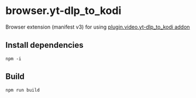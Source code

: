 # browser.yt-dlp_to_kodi

Browser extension (manifest v3) for using [plugin.video.yt-dlp_to_kodi addon](https://github.com/aportela/plugin.video.yt-dlp_to_kodi)

## Install dependencies

```
npm -i
```

## Build

```
npm run build
```
